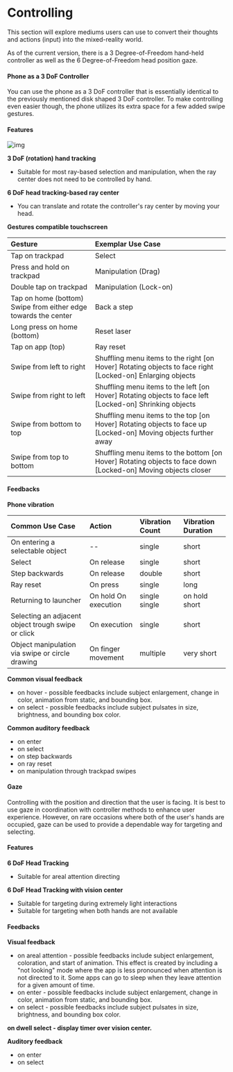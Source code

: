 # Controlling

This section will explore mediums users can use to convert their thoughts and actions (input) into the mixed-reality world.

As of the current version, there is a 3 Degree-of-Freedom hand-held controller as well as the 6 Degree-of-Freedom head position gaze. 

#### Phone as a 3 DoF Controller

You can use the phone as a 3 DoF controller that is essentially identical to the previously mentioned disk shaped 3 DoF controller. To make controlling even easier though, the phone utilizes its extra space for a few added swipe gestures.

#### **Features**

![img](https://xreal.gitbook.io/~gitbook/image?url=https%3A%2F%2F3927673004-files.gitbook.io%2F%7E%2Ffiles%2Fv0%2Fb%2Fgitbook-x-prod.appspot.com%2Fo%2Fspaces%252FyXoV7SMVFQhr75lOIoQv%252Fuploads%252F1DRCWcoFheYW1OO6668i%252Fimage.png%3Falt%3Dmedia%26token%3D1b7cf99a-1ab8-42ed-a13a-b73060539b1e&width=768&dpr=4&quality=100&sign=318abdae2137434abcafaa8685c39fa954ffe54eaecda8ef9d35fd20a3f8fb74)

**3 DoF (rotation) hand tracking**

- Suitable for most ray-based selection and manipulation, when the ray center does not need to be controlled by hand.

**6 DoF head tracking-based ray center**

- You can translate and rotate the controller's ray center by moving your head.

**Gestures compatible touchscreen**



| Gesture                                                      | Exemplar Use Case                                            |
| :----------------------------------------------------------- | :----------------------------------------------------------- |
| Tap on trackpad                                              | Select                                                       |
| Press and hold on trackpad                                   | Manipulation (Drag)                                          |
| Double tap on trackpad                                       | Manipulation (Lock-on)                                       |
| Tap on home (bottom) Swipe from either edge towards the center | Back a step                                                  |
| Long press on home (bottom)                                  | Reset laser                                                  |
| Tap on app (top)                                             | Ray reset                                                    |
| Swipe from left to right                                     | Shuffling menu items to the right [on Hover] Rotating objects to face right [Locked-on] Enlarging objects |
| Swipe from right to left                                     | Shuffling menu items to the left [on Hover] Rotating objects to face left [Locked-on] Shrinking objects |
| Swipe from bottom to top                                     | Shuffling menu items to the top [on Hover] Rotating objects to face up [Locked-on] Moving objects further away |
| Swipe from top to bottom                                     | Shuffling menu items to the bottom [on Hover] Rotating objects to face down [Locked-on] Moving objects closer |

#### **Feedbacks**

**Phone vibration**

| Common Use Case                                    | Action               | Vibration Count | Vibration Duration |
| :------------------------------------------------- | :------------------- | :-------------- | :----------------- |
| On entering a selectable object                    | --                   | single          | short              |
| Select                                             | On release           | single          | short              |
| Step backwards                                     | On release           | double          | short              |
| Ray reset                                          | On press             | single          | long               |
| Returning to launcher                              | On hold On execution | single single   | on hold short      |
| Selecting an adjacent object trough swipe or click | On execution         | single          | short              |
| Object manipulation via swipe or circle drawing    | On finger movement   | multiple        | very short         |

**Common visual feedback**

- on hover - possible feedbacks include subject enlargement, change in color, animation from static, and bounding box.
- on select - possible feedbacks include subject pulsates in size, brightness, and bounding box color.

**Common auditory feedback**

- on enter
- on select
- on step backwards
- on ray reset
- on manipulation through trackpad swipes

#### Gaze

Controlling with the position and direction that the user is facing. It is best to use gaze in coordination with controller methods to enhance user experience. However, on rare occasions where both of the user's hands are occupied, gaze can be used to provide a dependable way for targeting and selecting.

#### **Features**

**6 DoF Head Tracking**

- Suitable for areal attention directing

**6 DoF Head Tracking with vision center**

- Suitable for targeting during extremely light interactions
- Suitable for targeting when both hands are not available

#### **Feedbacks**

**Visual feedback**

- on areal attention - possible feedbacks include subject enlargement, coloration, and start of animation. This effect is created by including a "not looking" mode where the app is less pronounced when attention is not directed to it. Some apps can go to sleep when they leave attention for a given amount of time.
- on enter - possible feedbacks include subject enlargement, change in color, animation from static, and bounding box.
- on select - possible feedbacks include subject pulsates in size, brightness, and bounding box color.

**on dwell select - display timer over vision center.**

**Auditory feedback**

- on enter
- on select
